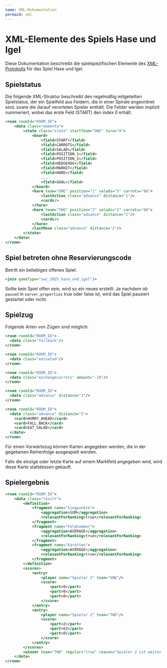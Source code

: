 ```yaml
---
name: XML-Dokumentation
permaid: xml
---
```


# XML-Elemente des Spiels Hase und Igel

Diese Dokumentation beschreibt die spielspezifischen Elemente des [XML-Protokolls](/xml/protokoll)
für das Spiel Hase und Igel.

## Spielstatus

Die folgende XML-Struktur beschreibt den regelmäßig mitgeteilten Spielstatus,
der ein Spielfeld aus Feldern, die in einer Spirale angeordnet sind,
sowie die darauf verorteten Spieler enthält.
Die Felder werden implizit nummeriert,
wobei das erste Feld (START) den index 0 erhält.

```xml
<room roomId="ROOM_ID">
    <data class="memento">
        <state class="state" startTeam="ONE" turn="0">
            <board>
                <field>START</field>
                <field>CARROTS</field>
                <field>SALAD</field>
                <field>POSITION_1</field>
                <field>POSITION_2</field>
                <field>HEDGEHOG</field>
                <field>MARKET</field>
                <field>HARE</field>
                ...
                <field>GOAL</field>
            </board>
            <hare team="ONE" position="1" salads="5" carrots="68">
                <lastAction class="advance" distance="1"/>
                <cards/>
            </hare>
            <hare team="TWO" position="2" salads="5" carrots="68">
                <lastAction class="advance" distance="2"/>
                <cards/>
            </hare>
            <lastMove class="advance" distance="2"/>
        </state>
    </data>
</room>
```

## Spiel betreten ohne Reservierungscode

Betritt ein beliebiges offenes Spiel:

```xml
<join gameType="swc_2025_hase_und_igel"/>
```

Sollte kein Spiel offen sein, wird so ein neues erstellt.
Je nachdem ob `paused` in `server.properties` true oder false ist,
wird das Spiel pausiert gestartet oder nicht.

## Spielzug

Folgende Arten von Zügen sind möglich:

```xml
<room roomId="ROOM_ID">
  <data class="fallback"/>
</room>
```

```xml
<room roomId="ROOM_ID">
  <data class="eatsalad"/>
</room>
```

```xml
<room roomId="ROOM_ID">
  <data class="exchangecarrots" amount="-10"/>
</room>
```

```xml
<room roomId="ROOM_ID">
  <data class="advance" distance="3"/>
</room>
```

```xml
<room roomId="ROOM_ID">
  <data class="advance" distance="5">
    <card>HURRY_AHEAD</card>
    <card>FALL_BACK</card>
    <card>EAT_SALAD</card>
  </data>
</room>
```

Für einen Vorwärtszug können Karten angegeben werden, 
die in der gegebenen Reihenfolge ausgespielt werden.

Falls die einzige oder letzte Karte auf einem Marktfeld angegeben wird,
wird diese Karte stattdessen gekauft.

## Spielergebnis

```xml
<room roomId="ROOM_ID">
    <data class="result">
        <definition>
            <fragment name="Siegpunkte">
                <aggregation>SUM</aggregation>
                <relevantForRanking>true</relevantForRanking>
            </fragment>
            <fragment name="Feldnummer">
                <aggregation>AVERAGE</aggregation>
                <relevantForRanking>true</relevantForRanking>
            </fragment>
            <fragment name="Karotten">
                <aggregation>AVERAGE</aggregation>
                <relevantForRanking>true</relevantForRanking>
            </fragment>
        </definition>
        <scores>
            <entry>
                <player name="Spieler 1" team="ONE"/>
                <score>
                    <part>0</part>
                    <part>0</part>
                    <part>0</part>
                </score>
            </entry>
            <entry>
                <player name="Spieler 2" team="TWO"/>
                <score>
                    <part>2</part>
                    <part>63</part>
                    <part>0</part>
                </score>
            </entry>
        </scores>
        <winner team="TWO" regular="true" reason="Spieler 2 ist weiter vorne."/>
    </data>
</room>
```

